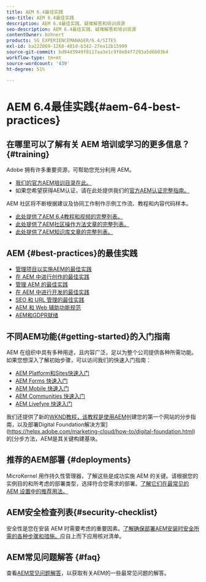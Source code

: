 ```yaml
---
title: AEM 6.4最佳实践
seo-title: AEM 6.4最佳实践
description: AEM 6.4最佳实践、疑难解答和培训资源
seo-description: AEM 6.4最佳实践、疑难解答和培训资源
contentOwner: bohnert
products: SG_EXPERIENCEMANAGER/6.4/SITES
exl-id: ba222869-1268-481d-b342-27ea12b15999
source-git-commit: bd94d3949f0117aa3e1c9f0e84f7293a5d6b03b4
workflow-type: tm+mt
source-wordcount: '439'
ht-degree: 51%

---
```


# AEM 6.4最佳实践{#aem-64-best-practices}

## 在哪里可以了解有关 AEM 培训或学习的更多信息？ {#training}

Adobe 拥有许多重要资源，可帮助您充分利用 AEM。

* [我们的官方AEM培训目录在此。](https://training.adobe.com/training/current-courses.html#solution=adobeExperienceManager&amp;p=1)
* 如果您希望获得AEM认证，请在此处提供我们的[官方AEM认证完整指南。](https://training.adobe.com/certification/exams.html#p=1&amp;solution=adobeExperienceManager)

AEM 社区将不断根据建议及协同工作制作示例工作流、教程和内容代码样本。

* [此处提供了AEM 6.4教程和视频的完整列表。](https://helpx.adobe.com/experience-manager/kt/index/aem-6-4-videos.html)
* [此处提供了AEM社区操作方法文章的完整列表。](https://helpx.adobe.com/cn/experience-manager/topics/how-to.html)
* [此处提供了AEM知识库文章的完整列表。](https://helpx.adobe.com/cn/experience-manager/kb/index/full_kb_list.html)

## AEM {#best-practices}的最佳实践

* [管理项目以实施AEM的最佳实践](/help/managing/best-practices.md)
* [在 AEM 中进行创作的最佳实践](/help/sites-authoring/best-practices.md)
* [管理 AEM 的最佳实践](/help/sites-administering/administer-best-practices.md)
* [在 AEM 中进行开发的最佳实践](/help/sites-developing/best-practices.md)
* [SEO 和 URL 管理的最佳实践](/help/managing/seo-and-url-management.md)
* [AEM 和 Web 辅助功能规范](/help/managing/web-accessibility.md)
* [AEM和GDPR就绪](/help/managing/data-protection-and-privacy.md)

## 不同AEM功能{#getting-started}的入门指南

AEM 在组织中具有多种用途，且内容广泛，足以为整个公司提供各种所需功能。如果您想深入了解初始步骤，可以访问我们的快速入门指南：

* [AEM Platform和Sites快速入门](/help/sites-deploying/deploy.md#getting-started)
* [AEM Forms 快速入门](/help/forms/using/introduction-aem-forms.md)
* [AEM Mobile 快速入门](/help/mobile/getting-started-aem-mobile.md)
* [AEM Communities 快速入门](/help/communities/getting-started.md)
* [AEM Livefyre 快速入门](https://answers.livefyre.com/developers/getting-started/)

我们还提供了新的[WKND教程，该教程是使用AEM](https://docs.adobe.com/content/help/en/experience-manager-learn/getting-started-wknd-tutorial-develop/overview.html)创建您的第一个网站的分步指南，以及部署Digital Foundation解决方案](https://helpx.adobe.com/marketing-cloud/how-to/digital-foundation.html)的[分步方法，AEM是其关键构建基块。

## 推荐的AEM部署 {#deployments}

MicroKernel 用作持久性管理器，了解这些是成功实施 AEM 的关键。请根据您的实例目的和所考虑的部署类型，选择符合您需求的部署。[了解它们在最常见的 AEM 设置中的推荐用法。](/help/sites-deploying/recommended-deploys.md)

## AEM安全检查列表{#security-checklist}

安全性是您在安装 AEM 时需要考虑的重要因素。[了解确保部署AEM安装时安全所需的各种步骤和措施。](/help/sites-administering/security-checklist.md)应自上而下应用核对清单。

## AEM常见问题解答 {#faq}

查看[AEM常见问题解答](/help/sites-administering/aem-faqs.md)，以获取有关AEM的一些最常见问题的解答。
